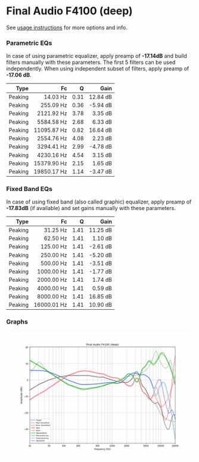 # Final Audio F4100 (deep)
See [usage instructions](https://github.com/jaakkopasanen/AutoEq#usage) for more options and info.

### Parametric EQs
In case of using parametric equalizer, apply preamp of **-17.14dB** and build filters manually
with these parameters. The first 5 filters can be used independently.
When using independent subset of filters, apply preamp of **-17.06 dB**.

| Type    | Fc          |    Q | Gain     |
|--------:|------------:|-----:|---------:|
| Peaking | 14.03 Hz    | 0.31 | 12.84 dB |
| Peaking | 255.09 Hz   | 0.36 | -5.94 dB |
| Peaking | 2121.92 Hz  | 3.78 | 3.35 dB  |
| Peaking | 5584.58 Hz  | 2.68 | 6.33 dB  |
| Peaking | 11095.87 Hz | 0.82 | 16.64 dB |
| Peaking | 2554.76 Hz  | 4.08 | 2.23 dB  |
| Peaking | 3294.41 Hz  | 2.99 | -4.78 dB |
| Peaking | 4230.16 Hz  | 4.54 | 3.15 dB  |
| Peaking | 15379.90 Hz | 2.15 | 1.65 dB  |
| Peaking | 19850.17 Hz | 1.14 | -3.47 dB |

### Fixed Band EQs
In case of using fixed band (also called graphic) equalizer, apply preamp of **-17.83dB**
(if available) and set gains manually with these parameters.

| Type    | Fc          |    Q | Gain     |
|--------:|------------:|-----:|---------:|
| Peaking | 31.25 Hz    | 1.41 | 11.25 dB |
| Peaking | 62.50 Hz    | 1.41 | 1.10 dB  |
| Peaking | 125.00 Hz   | 1.41 | -2.61 dB |
| Peaking | 250.00 Hz   | 1.41 | -5.20 dB |
| Peaking | 500.00 Hz   | 1.41 | -3.51 dB |
| Peaking | 1000.00 Hz  | 1.41 | -1.77 dB |
| Peaking | 2000.00 Hz  | 1.41 | 1.74 dB  |
| Peaking | 4000.00 Hz  | 1.41 | 0.59 dB  |
| Peaking | 8000.00 Hz  | 1.41 | 16.85 dB |
| Peaking | 16000.01 Hz | 1.41 | 10.90 dB |

### Graphs
![](./Final%20Audio%20F4100%20(deep).png)